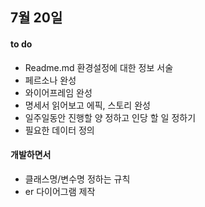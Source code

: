 ## 7월 20일

#### to do

- Readme.md 환경설정에 대한 정보 서술
- 페르소나 완성
- 와이어프레임 완성
- 명세서 읽어보고 에픽, 스토리 완성
- 일주일동안 진행할 양 정하고 인당 할 일 정하기
- 필요한 데이터 정의



#### 개발하면서

- 클래스명/변수명 정하는 규칙 
- er 다이어그램 제작



